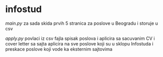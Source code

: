 # infostud

*main.py*
za sada skida prvih 5 stranica za poslove u Beogradu i storuje u csv


*apply.py*
povlaci iz csv fajla spisak poslova i aplicira sa sacuvanim CV i cover letter sa sajta
aplicira na sve poslove koji su u sklopu Infostuda i preskace poslove koji vode ka eksternim sajtovima